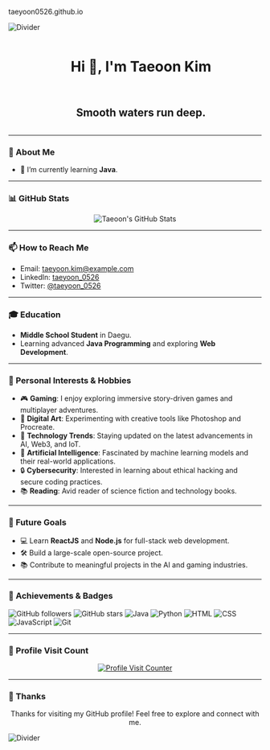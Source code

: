 taeyoon0526.github.io

<!--horizontal divider (gradient)-->
<img src="https://user-images.githubusercontent.com/73097560/115834477-dbab4500-a447-11eb-908a-139a6edaec5c.gif" alt="Divider">

<!--h1 without bottom border-->
<div id="user-content-toc">
  <ul align="center">
    <summary><h1 style="display: inline-block">Hi 👋, I'm Taeoon Kim</h1></summary>
  </ul>
</div>

<!--h2 without bottom border-->
<div id="user-content-toc">
  <ul align="center">
    <summary><h2 style="display: inline-block">Smooth waters run deep.</h2></summary>
  </ul>
</div>

---

### 🌱 About Me
- 🌱 I’m currently learning **Java**.

---

<!-- GitHub Stats -->
### 📊 GitHub Stats
<p align="center">
  <img title="🔥 Get streak stats for your profile at git.io/streak-stats" alt="Taeoon's GitHub Stats" src="https://github-readme-stats.vercel.app/api?username=taeyoon0526&theme=dark&show_icons=true&count_private=true" />
</p>

---

<!-- Contact & Social Media -->
### 📫 How to Reach Me
- Email: [taeyoon.kim@example.com](#)
- LinkedIn: [taeyoon_0526](#)
- Twitter: [@taeyoon_0526](#)

---

<!-- Education -->
### 🎓 Education
- **Middle School Student** in Daegu.
- Learning advanced **Java Programming** and exploring **Web Development**.

---

<!-- Personal Interests & Hobbies -->
### 🌟 Personal Interests & Hobbies
- 🎮 **Gaming**: I enjoy exploring immersive story-driven games and multiplayer adventures.
- 🎨 **Digital Art**: Experimenting with creative tools like Photoshop and Procreate.
- 📱 **Technology Trends**: Staying updated on the latest advancements in AI, Web3, and IoT.
- 🤖 **Artificial Intelligence**: Fascinated by machine learning models and their real-world applications.
- 🔒 **Cybersecurity**: Interested in learning about ethical hacking and secure coding practices.
- 📚 **Reading**: Avid reader of science fiction and technology books.

---

<!-- Future Goals -->
### 🌟 Future Goals
- 💻 Learn **ReactJS** and **Node.js** for full-stack web development.
- 🛠 Build a large-scale open-source project.
- 📚 Contribute to meaningful projects in the AI and gaming industries.

---

<!-- Badges -->
### 🏅 Achievements & Badges
![GitHub followers](https://img.shields.io/github/followers/taeyoon0526?style=social)
![GitHub stars](https://img.shields.io/github/stars/taeyoon0526?style=social)
![Java](https://img.shields.io/badge/Java-Intermediate-orange?logo=java)
![Python](https://img.shields.io/badge/Python-Expert-blue?logo=python)
![HTML](https://img.shields.io/badge/HTML-Intermediate-red?logo=html5)
![CSS](https://img.shields.io/badge/CSS-Beginner-blue?logo=css3)
![JavaScript](https://img.shields.io/badge/JavaScript-Intermediate-yellow?logo=javascript)
![Git](https://img.shields.io/badge/Git-Intermediate-orange?logo=git)

---

<!-- Profile Visit Counter -->
### 👀 Profile Visit Count
<p align="center">
  <a href="https://hits.seeyoufarm.com">
    <img src="https://hits.seeyoufarm.com/api/count/incr/badge.svg?url=https%3A%2F%2Fgithub.com%2Ftaeyoon0526&count_bg=%2379C83D&title_bg=%23555555&icon=github.svg&icon_color=%23E7E7E7&title=hits&edge_flat=false" alt="Profile Visit Counter" />
  </a>
</p>

---

<!-- Thank You Section -->
### 🤝 Thanks
<p align="center">Thanks for visiting my GitHub profile! Feel free to explore and connect with me.</p>

<!--horizontal divider (gradient)-->
<img src="https://user-images.githubusercontent.com/73097560/115834477-dbab4500-a447-11eb-908a-139a6edaec5c.gif" alt="Divider">
